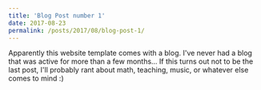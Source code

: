 ```yaml
---
title: 'Blog Post number 1'
date: 2017-08-23
permalink: /posts/2017/08/blog-post-1/
---
```


Apparently this website template comes with a blog. I've never had a blog that was active for more than a few months... If this turns out not to be the last post, I'll probably rant about math, teaching, music, or whatever else comes to mind :)